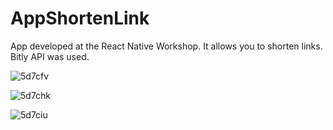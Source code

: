 # AppShortenLink
App developed at the React Native Workshop. It allows you to shorten links. Bitly API was used.

![5d7cfv](https://user-images.githubusercontent.com/63668973/121885734-6e5fb600-cd0c-11eb-946c-149a3422fd5c.gif)

![5d7chk](https://user-images.githubusercontent.com/63668973/121885735-6f90e300-cd0c-11eb-950d-5d49cb69c8cc.gif)

![5d7ciu](https://user-images.githubusercontent.com/63668973/121885740-715aa680-cd0c-11eb-8a3e-933bcf58871a.gif)
